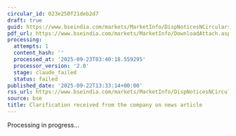 ```yaml
---
circular_id: 023e250f21deb2d7
draft: true
guid: https://www.bseindia.com/markets/MarketInfo/DispNoticesNCirculars.aspx?Noticeid={B76BF59F-FB9C-4504-AD87-7E710EC34306}&noticeno=20250922-33&dt=09/22/2025&icount=33&totcount=58&flag=0
pdf_url: https://www.bseindia.com/markets/MarketInfo/DownloadAttach.aspx?id=20250922-33&attachedId=3f75ee7d-16c8-433f-9ce1-154df6bcc862
processing:
  attempts: 1
  content_hash: ''
  processed_at: '2025-09-23T03:40:18.559295'
  processor_version: '2.0'
  stage: claude_failed
  status: failed
published_date: '2025-09-22T13:33:14+00:00'
rss_url: https://www.bseindia.com/markets/MarketInfo/DispNoticesNCirculars.aspx?Noticeid={B76BF59F-FB9C-4504-AD87-7E710EC34306}&noticeno=20250922-33&dt=09/22/2025&icount=33&totcount=58&flag=0
source: bse
title: Clarification received from the company on news article
---
```


Processing in progress...
